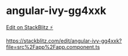 # angular-ivy-gg4xxk

[Edit on StackBlitz ⚡️](https://stackblitz.com/edit/angular-ivy-gg4xxk)


https://stackblitz.com/edit/angular-ivy-gg4xxk?file=src%2Fapp%2Fapp.component.ts
